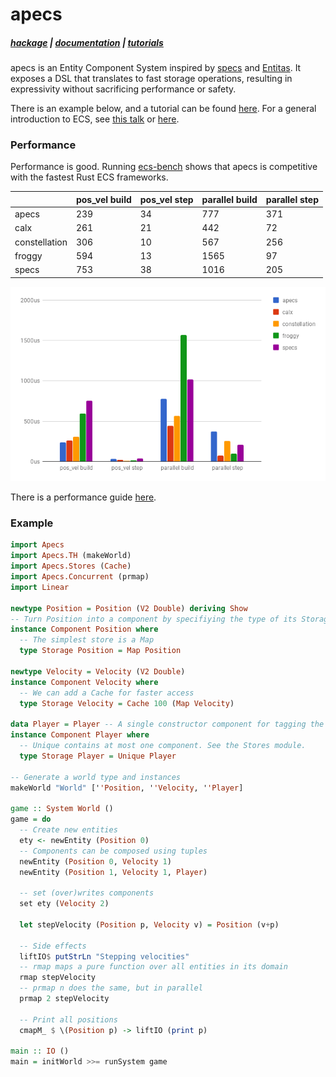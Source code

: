 # apecs
##### [hackage](https://hackage.haskell.org/package/apecs) | [documentation](https://hackage.haskell.org/package/apecs/docs/Apecs.html) | [tutorials](https://github.com/jonascarpay/apecs/blob/master/tutorials/)

apecs is an Entity Component System inspired by [specs](https://github.com/slide-rs/specs) and [Entitas](https://github.com/sschmid/Entitas-CSharp).
It exposes a DSL that translates to fast storage operations, resulting in expressivity without sacrificing performance or safety.

There is an example below, and a tutorial can be found [here](https://github.com/jonascarpay/apecs/blob/master/tutorials/RTS.md).
For a general introduction to ECS, see [this talk](https://www.youtube.com/watch?v=lNTaC-JWmdI&feature=youtu.be&t=218) or [here](https://en.wikipedia.org/wiki/Entity–component–system).

### Performance
Performance is good.
Running [ecs-bench](https://github.com/lschmierer/ecs_bench) shows that apecs is competitive with the fastest Rust ECS frameworks.

|               | pos_vel build | pos_vel step | parallel build | parallel step |
| ------------- | ------------- | ------------ | -------------- | ------------- |
| apecs         | 239           | 34           | 777            | 371           |
| calx          | 261           | 21           | 442            | 72            |
| constellation | 306           | 10           | 567            | 256           |
| froggy        | 594           | 13           | 1565           | 97            |
| specs         | 753           | 38           | 1016           | 205           |

![Benchmarks](/bench/chart.png)

There is a performance guide [here](https://github.com/jonascarpay/apecs/blob/master/tutorials/GoingFast.md).

### Example
```haskell
import Apecs
import Apecs.TH (makeWorld)
import Apecs.Stores (Cache)
import Apecs.Concurrent (prmap)
import Linear

newtype Position = Position (V2 Double) deriving Show
-- Turn Position into a component by specifiying the type of its Storage
instance Component Position where
  -- The simplest store is a Map
  type Storage Position = Map Position

newtype Velocity = Velocity (V2 Double)
instance Component Velocity where
  -- We can add a Cache for faster access
  type Storage Velocity = Cache 100 (Map Velocity)

data Player = Player -- A single constructor component for tagging the player
instance Component Player where
  -- Unique contains at most one component. See the Stores module.
  type Storage Player = Unique Player

-- Generate a world type and instances
makeWorld "World" [''Position, ''Velocity, ''Player]

game :: System World ()
game = do
  -- Create new entities
  ety <- newEntity (Position 0)
  -- Components can be composed using tuples
  newEntity (Position 0, Velocity 1)
  newEntity (Position 1, Velocity 1, Player)

  -- set (over)writes components
  set ety (Velocity 2)

  let stepVelocity (Position p, Velocity v) = Position (v+p)

  -- Side effects
  liftIO$ putStrLn "Stepping velocities"
  -- rmap maps a pure function over all entities in its domain
  rmap stepVelocity
  -- prmap n does the same, but in parallel
  prmap 2 stepVelocity

  -- Print all positions
  cmapM_ $ \(Position p) -> liftIO (print p)

main :: IO ()
main = initWorld >>= runSystem game
```
